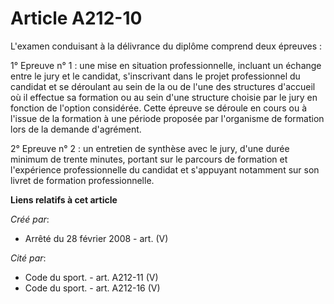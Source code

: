 # Article A212-10

L'examen conduisant à la délivrance du diplôme comprend deux épreuves :

1° Epreuve n° 1 : une mise en situation professionnelle, incluant un échange entre le jury et le candidat, s'inscrivant dans
le projet professionnel du candidat et se déroulant au sein de la ou de l'une des structures d'accueil où il effectue sa
formation ou au sein d'une structure choisie par le jury en fonction de l'option considérée. Cette épreuve se déroule en
cours ou à l'issue de la formation à une période proposée par l'organisme de formation lors de la demande d'agrément.

2° Epreuve n° 2 : un entretien de synthèse avec le jury, d'une durée minimum de trente minutes, portant sur le parcours de
formation et l'expérience professionnelle du candidat et s'appuyant notamment sur son livret de formation professionnelle.

**Liens relatifs à cet article**

_Créé par_:

  - Arrêté du 28 février 2008 - art. (V)

_Cité par_:

  - Code du sport. - art. A212-11 (V)
  - Code du sport. - art. A212-16 (V)
